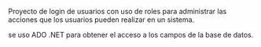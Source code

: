 Proyecto de login de usuarios con uso de roles para administrar las acciones que los
usuarios pueden realizar en un sistema.

se uso ADO .NET para obtener el acceso a los campos de la base de datos.
